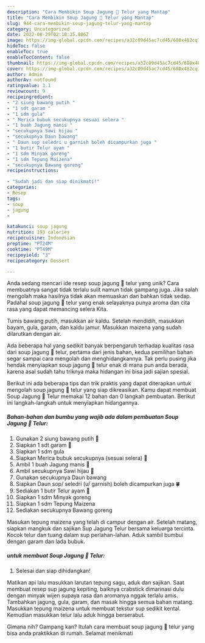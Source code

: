 ```yaml
---
description: "Cara Membikin Soup Jagung 🌽 Telur yang Mantap"
title: "Cara Membikin Soup Jagung 🌽 Telur yang Mantap"
slug: 944-cara-membikin-soup-jagung-telur-yang-mantap
category: Uncategorized
date: 2022-08-29T02:18:35.806Z
image: https://img-global.cpcdn.com/recipes/a32c09d45ac7cd45/680x482cq70/soup-jagung-telur-foto-resep-utama.jpg
hideToc: false
enableToc: true
enableTocContent: false
thumbnail: https://img-global.cpcdn.com/recipes/a32c09d45ac7cd45/680x482cq70/soup-jagung-telur-foto-resep-utama.jpg
cover: https://img-global.cpcdn.com/recipes/a32c09d45ac7cd45/680x482cq70/soup-jagung-telur-foto-resep-utama.jpg
author: Admin
authorAv: notfound
ratingvalue: 3.1
reviewcount: 9
recipeingredient:
- "2 siung bawang putih "
- "1 sdt garam "
- "1 sdm gula"
- " Merica bubuk secukupnya sesuai selera "
- "1 buah Jagung manis "
- "secukupnya Sawi hijau "
- "secukupnya Daun bawang"
- " Daun sop seledri u garnish boleh dicampurkan juga "
- "1 butir Telur ayam "
- "1 sdm Minyak goreng"
- "1 sdm Tepung Maizena"
- "secukupnya Bawang goreng"
recipeinstructions:

- "Sudah jadi dan siap dinikmati!"
categories:
- Resep
tags:
- soup
- jagung
- 

katakunci: soup jagung  
nutrition: 193 calories
recipecuisine: Indonesian
preptime: "PT24M"
cooktime: "PT49M"
recipeyield: "3"
recipecategory: Dessert

---
```





Anda sedang mencari ide resep soup jagung 🌽 telur yang unik? Cara membuatnya sangat tidak terlalu sulit namun tidak gampang juga. Jika salah mengolah maka hasilnya tidak akan memuaskan dan bahkan tidak sedap. Padahal soup jagung 🌽 telur yang enak selayaknya punya aroma dan cita rasa yang dapat memancing selera Kita.





Tumis bawang putih, masukkan air kaldu. Setelah mendidih, masukkan bayam, gula, garam, dan kaldu jamur. Masukkan maizena yang sudah dilarutkan dengan air.

Ada beberapa hal yang sedikit banyak berpengaruh terhadap kualitas rasa dari soup jagung 🌽 telur, pertama dari jenis bahan, kedua pemilihan bahan segar sampai cara mengolah dan menghidangkannya. Tak perlu pusing jika hendak menyiapkan soup jagung 🌽 telur enak di mana pun anda berada, karena asal sudah tahu triknya maka hidangan ini bisa jadi sajian spesial.






Berikut ini ada beberapa tips dan trik praktis yang dapat diterapkan untuk mengolah soup jagung 🌽 telur yang siap dikreasikan. Kamu dapat membuat Soup Jagung 🌽 Telur memakai 12 bahan dan 0 langkah pembuatan. Berikut ini langkah-langkah untuk menyiapkan hidangannya.

<!--inarticleads1-->

##### Bahan-bahan dan bumbu yang wajib ada dalam pembuatan Soup Jagung 🌽 Telur:

1. Gunakan 2 siung bawang putih 🧄
1. Siapkan 1 sdt garam 🧂
1. Siapkan 1 sdm gula
1. Siapkan  Merica bubuk secukupnya (sesuai selera) 🍾
1. Ambil 1 buah Jagung manis 🌽
1. Ambil secukupnya Sawi hijau 🥬
1. Gunakan secukupnya Daun bawang
1. Siapkan  Daun sop/ seledri (u/ garnish) boleh dicampurkan juga 🍀
1. Sediakan 1 butir Telur ayam 🥚
1. Siapkan 1 sdm Minyak goreng
1. Siapkan 1 sdm Tepung Maizena
1. Sediakan secukupnya Bawang goreng


Masukan tepung maizena yang telah di campur dengan air. Setelah matang, siapkan mangkuk dan sajikan Sup Jagung Telur bersama keluarga tercinta. Kocok telur dan tuang dalam sup perlahan-lahan. Aduk sambil bumbui dengan garam dan lada bubuk. 

<!--inarticleads2-->

#####  untuk membuat Soup Jagung 🌽 Telur:


1. Selesai dan siap dihidangkan!

Matikan api lalu masukkan larutan tepung sagu, aduk dan sajikan. Saat membuat resep sup jagung kepiting, baiknya crabstick dimarinasi dulu dengan minyak wijen supaya rasa dan aromanya nggak terlalu amis. Tambahkan jagung, gula, garam, dan masak hingga semua bahan matang. Masukkan tepung maizena untuk membuat tekstur sup sedikit kental. Kemudian masukkan telur lalu aduk hingga berserabut. 

Gimana nih? Gampang kan? Itulah cara membuat soup jagung 🌽 telur yang bisa anda praktikkan di rumah. Selamat menikmati
